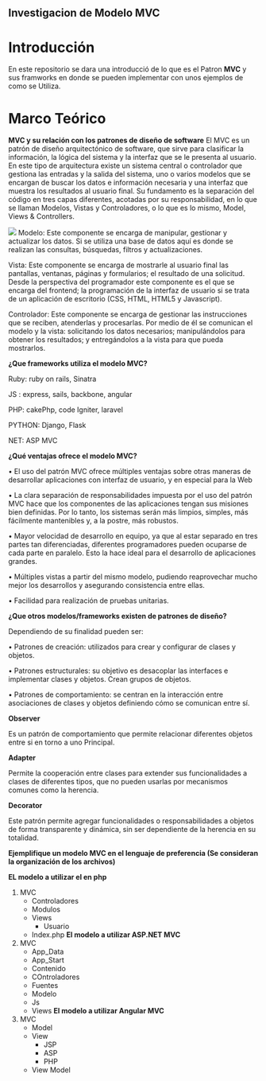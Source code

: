 


## Investigacion de Modelo MVC

# Introducción
En este repositorio se dara una introducció de lo que es el Patron **MVC** y sus framworks en donde se pueden implementar con unos ejemplos de como se Utiliza.

# Marco Teórico

 **MVC y  su relación con los patrones de diseño de software**
El MVC es un patrón de diseño arquitectónico de software, que sirve para clasificar la información, la lógica del sistema y la interfaz que se le presenta al usuario. En este tipo de arquitectura existe un sistema central o controlador que gestiona las entradas y la salida del sistema, uno o varios modelos que se encargan de buscar los datos e información necesaria y una interfaz que muestra los resultados al usuario final.
Su fundamento es la separación del código en tres capas diferentes, acotadas por su responsabilidad, en lo que se llaman Modelos, Vistas y Controladores, o lo que es lo mismo, Model, Views & Controllers.

![](http://codingornot.com/wp-content/uploads/2017/10/mvc-modelo-vista-controlador.png) 
Modelo:
Este componente se encarga de manipular, gestionar y actualizar los datos. Si se utiliza una base de datos aquí es donde se realizan las consultas, búsquedas, filtros y actualizaciones.

Vista:
Este componente se encarga de mostrarle al usuario final las pantallas, ventanas, páginas y formularios; el resultado de una solicitud. Desde la perspectiva del programador este componente es el que se encarga del frontend; la programación de la interfaz de usuario si se trata de un aplicación de escritorio (CSS, HTML, HTML5 y Javascript).

Controlador:
Este componente se encarga de gestionar las instrucciones que se reciben, atenderlas y procesarlas. Por medio de él se comunican el modelo y la vista: solicitando los datos necesarios; manipulándolos para obtener los resultados; y entregándolos a la vista para que pueda mostrarlos.

**¿Que frameworks utiliza el modelo MVC?** 

Ruby: ruby on rails, Sinatra

JS : express, sails, backbone, angular

PHP: cakePhp, code Igniter, laravel

PYTHON: Django, Flask

NET: ASP MVC

**¿Qué ventajas ofrece el modelo MVC?**

•	El uso del patrón MVC ofrece múltiples ventajas sobre otras maneras de desarrollar aplicaciones con interfaz de usuario, y en especial para la Web

•	La clara separación de responsabilidades impuesta por el uso del patrón MVC hace que los componentes de las aplicaciones tengan sus misiones bien definidas. Por lo tanto, los sistemas serán más limpios, simples, más fácilmente mantenibles y, a la postre, más robustos.

•	Mayor velocidad de desarrollo en equipo, ya que al estar separado en tres partes tan diferenciadas, diferentes programadores pueden ocuparse de cada parte en paralelo. Esto la hace ideal para el desarrollo de aplicaciones grandes.

•	Múltiples vistas a partir del mismo modelo, pudiendo reaprovechar mucho mejor los desarrollos y asegurando consistencia entre ellas.

•	Facilidad para realización de pruebas unitarias.


**¿Que otros modelos/frameworks existen de patrones de diseño?** 


Dependiendo de su finalidad pueden ser:

•	Patrones de creación: utilizados para crear y configurar de clases y objetos.

•	Patrones estructurales: su objetivo es desacoplar las interfaces e implementar clases y objetos. Crean grupos de objetos.

•	Patrones de comportamiento: se centran en la interacción entre asociaciones de clases y objetos definiendo cómo se comunican entre sí.
 

**Observer** 

Es un patrón de comportamiento que permite relacionar diferentes objetos entre si en torno a uno Principal.

**Adapter**

Permite la cooperación entre clases para extender sus funcionalidades a clases de diferentes tipos, que no pueden usarlas por mecanismos comunes como la herencia.

**Decorator**

Este patrón permite agregar funcionalidades o responsabilidades a objetos de forma transparente y dinámica, sin ser dependiente de la herencia en su totalidad.



**Ejemplifique un modelo MVC en el lenguaje de preferencia (Se consideran la organización de los archivos)**

**EL modelo a utilizar el en php** 
1. MVC
   - Controladores
   - Modulos
   - Views
     - Usuario
   - Index.php
**El modelo a utilizar ASP.NET MVC**
1. MVC
   - App_Data
   - App_Start
   - Contenido
   - COntroladores
   - Fuentes
   - Modelo
   - Js
   - Views
**El modelo a utilizar Angular MVC**
1. MVC
   - Model
   - View
     - JSP
     - ASP
     - PHP
   - View Model

